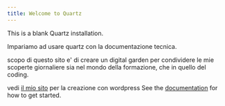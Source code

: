 ```yaml
---
title: Welcome to Quartz
---
```


This is a blank Quartz installation.

Impariamo ad usare quartz con la documentazione tecnica. 

scopo di questo sito e' di creare un digital garden per condividere le mie scoperte giornaliere sia nel mondo della formazione, che in quello del coding. 

vedi [il mio sito](https://genius.finance) per la creazione con wordpress
See the [documentation](https://quartz.jzhao.xyz) for how to get started.

